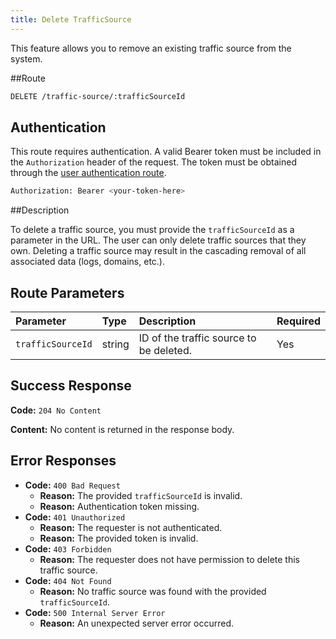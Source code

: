 ```yaml
---
title: Delete TrafficSource
---
```


This feature allows you to remove an existing traffic source from the system.

##Route

```bash
DELETE /traffic-source/:trafficSourceId
```

## Authentication

This route requires authentication. A valid Bearer token must be included in the `Authorization` header of the request. The token must be obtained through the [user authentication route](/user/authuser/).

```bash
Authorization: Bearer <your-token-here>
```

##Description

To delete a traffic source, you must provide the `trafficSourceId` as a parameter in the URL. The user can only delete traffic sources that they own. Deleting a traffic source may result in the cascading removal of all associated data (logs, domains, etc.).

## Route Parameters

| Parameter         | Type   | Description                             | Required |
| :---------------- | :----- | :-------------------------------------- | :------- |
| `trafficSourceId` | string | ID of the traffic source to be deleted. | Yes      |

## Success Response

**Code:** `204 No Content`

**Content:** No content is returned in the response body.

## Error Responses

- **Code:** `400 Bad Request`
  - **Reason:** The provided `trafficSourceId` is invalid.
  - **Reason:** Authentication token missing.
- **Code:** `401 Unauthorized`
  - **Reason:** The requester is not authenticated.
  - **Reason:** The provided token is invalid.
- **Code:** `403 Forbidden`
  - **Reason:** The requester does not have permission to delete this traffic source.
- **Code:** `404 Not Found`
  - **Reason:** No traffic source was found with the provided `trafficSourceId`.
- **Code:** `500 Internal Server Error`
  - **Reason:** An unexpected server error occurred.
